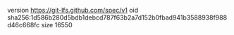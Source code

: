 version https://git-lfs.github.com/spec/v1
oid sha256:1d586b280d5bdb1debcd787f63b2a7d152b0fbad941b3588938f988d46c668fc
size 16550
